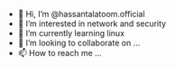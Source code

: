 - 👋 Hi, I’m @hassantalatoom.official
- 👀 I’m interested in network and security
- 🌱 I’m currently learning linux
- 💞️ I’m looking to collaborate on ...
- 📫 How to reach me ...

<!---
hassantalatoom/hassantalatoom is a ✨ special ✨ repository because its `README.md` (this file) appears on your GitHub profile.
You can click the Preview link to take a look at your changes.
--->

